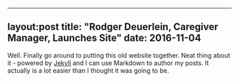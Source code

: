 ---
layout:post
title: "Rodger Deuerlein, Caregiver Manager, Launches Site"
date: 2016-11-04
----

Well.  Finally go around to putting this old website together. 
Neat thing about it - powered by [Jekyll](http://jekyllrb.com) and I can use Markdown to author my posts.
It actually is a lot easier than I thought it was going to be.
